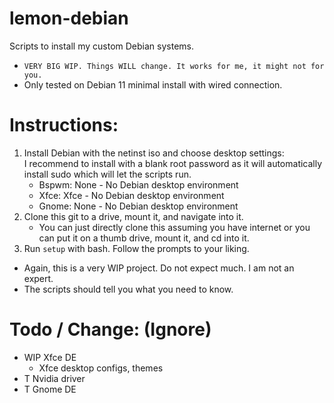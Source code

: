 # lemon-debian </br>
Scripts to install my custom Debian systems. </br>

 - `VERY BIG WIP. Things WILL change. It works for me, it might not for you.` </br>
 - Only tested on Debian 11 minimal install with wired connection. </br>

# Instructions: </br>
 1. Install Debian with the netinst iso and choose desktop settings: </br>
 I recommend to install with a blank root password as it will automatically install sudo which will let the scripts run. </br>
     - Bspwm: None - No Debian desktop environment </br>
     - Xfce: Xfce - No Debian desktop environment </br>
     - Gnome: None - No Debian desktop environment </br>
 2. Clone this git to a drive, mount it, and navigate into it. </br>
     - You can just directly clone this assuming you have internet or you can put it on a thumb drive, mount it, and cd into it. </br>
 3. Run `setup` with bash. Follow the prompts to your liking. </br>

 - Again, this is a very WIP project. Do not expect much. I am not an expert. </br>
 - The scripts should tell you what you need to know. </br>


# Todo / Change: (Ignore) </br>
 - WIP Xfce DE </br>
   - Xfce desktop configs, themes </br>
 - T Nvidia driver </br>
 - T Gnome DE </br>
